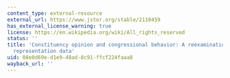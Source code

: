 ```yaml
---
content_type: external-resource
external_url: https://www.jstor.org/stable/2110459
has_external_license_warning: true
license: https://en.wikipedia.org/wiki/All_rights_reserved
status: ''
title: 'Constituency opinion and congressional behavior: A reexamination of the Miller-Stokes
  representation data'
uid: 08e0d69e-d1e9-48ad-8c91-ffcf224faaa8
wayback_url: ''
---
```


